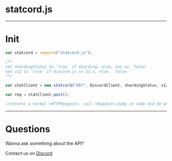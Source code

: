# statcord.js

---

# Init

```js
var statcord = require("statcord.js");

/**
set shardingStatus to `true` if sharding, else, set as `false`
set v12 to `true` if discord.js == 12.x, else, `false`
**/

var statClient = new statcord("KEY", DiscordClient, shardingStatus, v12);

var req = statClient.post();

//returns a normal <HTTPRequest>, call <Request>.body in code and do whatever.
```

---

# Questions

Wanna ask something about the API?

Contact us on [Discord](https://statcord.com/discord)
